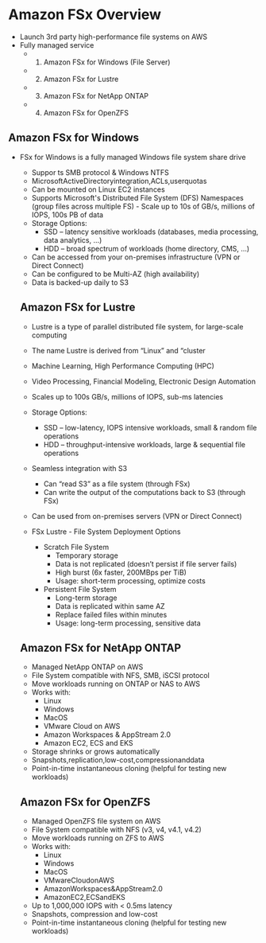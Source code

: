 # Amazon FSx Overview
- Launch 3rd party high-performance file systems on AWS
- Fully managed service
  - 1. Amazon FSx for Windows (File Server)
  - 2. Amazon FSx for Lustre
  - 3. Amazon FSx for NetApp ONTAP
  - 4. Amazon FSx for OpenZFS

## Amazon FSx for Windows
- FSx for Windows is a fully managed Windows file system share drive 
  - Suppor ts SMB protocol & Windows NTFS
  - MicrosoftActiveDirectoryintegration,ACLs,userquotas
  - Can be mounted on Linux EC2 instances
  - Supports Microsoft's Distributed File System (DFS) Namespaces (group files across multiple FS) - Scale up to 10s of GB/s, millions of IOPS, 100s PB of data
  - Storage Options:
    - SSD – latency sensitive workloads (databases, media processing, data analytics, ...) 
    - HDD – broad spectrum of workloads (home directory, CMS, ...)
  - Can be accessed from your on-premises infrastructure (VPN or Direct Connect) 
  - Can be configured to be Multi-AZ (high availability)
  - Data is backed-up daily to S3

  ## Amazon FSx for Lustre
  - Lustre is a type of parallel distributed file system, for large-scale computing
  - The name Lustre is derived from “Linux” and “cluster
  - Machine Learning, High Performance Computing (HPC)
  - Video Processing, Financial Modeling, Electronic Design Automation 
  - Scales up to 100s GB/s, millions of IOPS, sub-ms latencies
  - Storage Options:
    - SSD – low-latency, IOPS intensive workloads, small & random file operations 
    - HDD – throughput-intensive workloads, large & sequential file operations
  - Seamless integration with S3
    - Can “read S3” as a file system (through FSx)
    - Can write the output of the computations back to S3 (through FSx)
  - Can be used from on-premises servers (VPN or Direct Connect)

  - FSx Lustre - File System Deployment Options
    - Scratch File System
      - Temporary storage
      - Data is not replicated (doesn’t persist if file server fails)
      - High burst (6x faster, 200MBps per TiB)
      - Usage: short-term processing, optimize costs 
    - Persistent File System
      - Long-term storage
      - Data is replicated within same AZ
      - Replace failed files within minutes
      - Usage: long-term processing, sensitive data

  ## Amazon FSx for NetApp ONTAP
  - Managed NetApp ONTAP on AWS
  - File System compatible with NFS, SMB, iSCSI protocol
  - Move workloads running on ONTAP or NAS to AWS
  - Works with: 
    - Linux
    - Windows
    - MacOS
    - VMware Cloud on AWS
    - Amazon Workspaces & AppStream 2.0
    - Amazon EC2, ECS and EKS
  - Storage shrinks or grows automatically
  - Snapshots,replication,low-cost,compressionanddata
  - Point-in-time instantaneous cloning (helpful for testing new workloads)

  ## Amazon FSx for OpenZFS
  - Managed OpenZFS file system on AWS
  - File System compatible with NFS (v3, v4, v4.1, v4.2)
  - Move workloads running on ZFS to AWS
  - Works with: 
    - Linux
    - Windows
    - MacOS
    - VMwareCloudonAWS
    - AmazonWorkspaces&AppStream2.0 
    - AmazonEC2,ECSandEKS
  - Up to 1,000,000 IOPS with < 0.5ms latency
  - Snapshots, compression and low-cost
  - Point-in-time instantaneous cloning (helpful for testing new workloads)